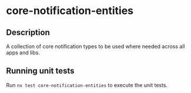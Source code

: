 # core-notification-entities

## Description

A collection of core notification types to be used where needed across all apps and libs.

## Running unit tests

Run `nx test core-notification-entities` to execute the unit tests.
